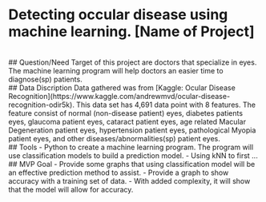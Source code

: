 # Detecting occular disease using machine learning. [Name of Project]
<br>
## Question/Need
Target of this project are doctors that specialize in eyes. The machine learning program will help doctors an easier time to diagnose(sp) patients. 
<br>
## Data Discription
Data gathered was from [Kaggle: Ocular Disease Recognition](https://www.kaggle.com/andrewmvd/ocular-disease-recognition-odir5k). This data set has 4,691 data point with 8 features. The feature consist of normal (non-disease patient) eyes, diabetes patients eyes, glaucoma patient eyes, cataract patient eyes, age related Macular Degeneration patient eyes, hypertension patient eyes, pathological Myopia patient eyes, and other diseases/abnormalities(sp) patient eyes. 
<br>
## Tools
- Python to create a machine learning program. The program will use classification models to build a prediction model.
- Using kNN to first ... 
<br>
## MVP Goal
- Provide some graphs that using classification model will be an effective prediction method to assist. 
- Provide a graph to show accuracy with a training set of data.
- With added complexity, it will show that the model will allow for accuracy.

